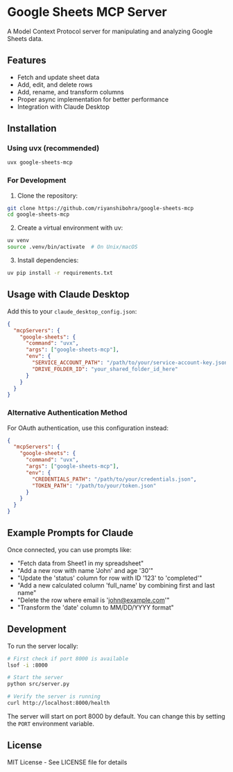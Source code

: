 # Google Sheets MCP Server

A Model Context Protocol server for manipulating and analyzing Google Sheets data.

## Features

- Fetch and update sheet data
- Add, edit, and delete rows
- Add, rename, and transform columns
- Proper async implementation for better performance
- Integration with Claude Desktop


## Installation

### Using uvx (recommended)

```bash
uvx google-sheets-mcp
```

### For Development

1. Clone the repository:
```bash
git clone https://github.com/riyanshibohra/google-sheets-mcp
cd google-sheets-mcp
```

2. Create a virtual environment with uv:
```bash
uv venv
source .venv/bin/activate  # On Unix/macOS
```

3. Install dependencies:
```bash
uv pip install -r requirements.txt
```

## Usage with Claude Desktop

Add this to your `claude_desktop_config.json`:

```json
{
  "mcpServers": {
    "google-sheets": {
      "command": "uvx",
      "args": ["google-sheets-mcp"],
      "env": {
        "SERVICE_ACCOUNT_PATH": "/path/to/your/service-account-key.json",
        "DRIVE_FOLDER_ID": "your_shared_folder_id_here"
      }
    }
  }
}
```

### Alternative Authentication Method

For OAuth authentication, use this configuration instead:

```json
{
  "mcpServers": {
    "google-sheets": {
      "command": "uvx",
      "args": ["google-sheets-mcp"],
      "env": {
        "CREDENTIALS_PATH": "/path/to/your/credentials.json",
        "TOKEN_PATH": "/path/to/your/token.json"
      }
    }
  }
}
```

## Example Prompts for Claude

Once connected, you can use prompts like:

- "Fetch data from Sheet1 in my spreadsheet"
- "Add a new row with name 'John' and age '30'"
- "Update the 'status' column for row with ID '123' to 'completed'"
- "Add a new calculated column 'full_name' by combining first and last name"
- "Delete the row where email is 'john@example.com'"
- "Transform the 'date' column to MM/DD/YYYY format"

## Development

To run the server locally:

```bash
# First check if port 8000 is available
lsof -i :8000

# Start the server
python src/server.py

# Verify the server is running
curl http://localhost:8000/health
```

The server will start on port 8000 by default. You can change this by setting the `PORT` environment variable.

## License

MIT License - See LICENSE file for details
